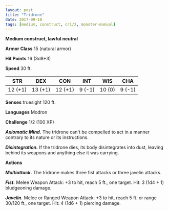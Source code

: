 ```yaml
---
layout: post
title: "Tridrone"
date: 2017-09-10
tags: [medium, construct, cr1/2, monster-manual]
---
```


**Medium construct, lawful neutral**

**Armor Class** 15 (natural armor)

**Hit Points** 16 (3d8+3)

**Speed** 30 ft.

|   STR   |   DEX   |   CON   |   INT   |   WIS   |   CHA   |
|:-----:|:-----:|:-----:|:-----:|:-----:|:-----:|
| 12 (+1) | 13 (+1) | 12 (+1) | 9 (-1) | 10 (0) | 9 (-1) |

**Senses** truesight 120 ft.

**Languages** Modron

**Challenge** 1/2 (100 XP)

***Axiomatic Mind.*** The tridrone can't be compelled to act in a manner contrary to its nature or its instructions.

***Disintegration.*** If the tridrone dies, its body disintegrates into dust, leaving behind its weapons and anything else it was carrying.

**Actions**

***Multiattack.*** The tridrone makes three fist attacks or three javelin attacks.

***Fist.*** Melee Weapon Attack: +3 to hit, reach 5 ft., one target. Hit: 3 (1d4 + 1) bludgeoning damage.

***Javelin.*** Melee or Ranged Weapon Attack: +3 to hit, reach 5 ft. or range 30/120 ft., one target. Hit: 4 (1d6 + 1) piercing damage.

